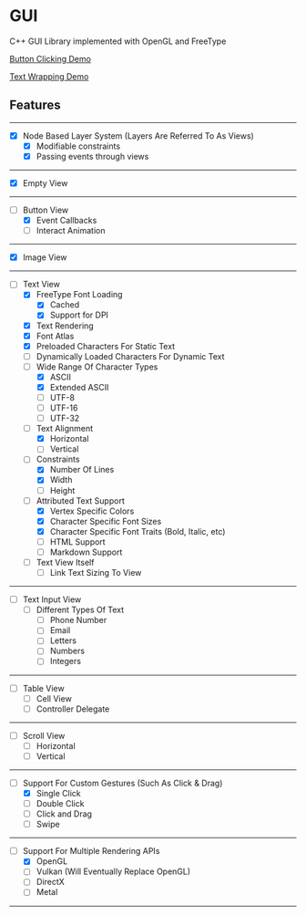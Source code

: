 # GUI
C++ GUI Library implemented with OpenGL and FreeType

[Button Clicking Demo](https://github.com/YanniSperon/GUI/raw/refs/heads/master/Demo/buttonclicking.mp4)

[Text Wrapping Demo](https://github.com/YanniSperon/GUI/raw/refs/heads/master/Demo/textwrapping.mp4)


## Features

---
- [X] Node Based Layer System (Layers Are Referred To As Views)
  - [X] Modifiable constraints
  - [X] Passing events through views
---
- [X] Empty View
---
- [ ] Button View
  - [X] Event Callbacks
  - [ ] Interact Animation
---
- [X] Image View
---
- [ ] Text View
  - [X] FreeType Font Loading
    - [X] Cached
    - [X] Support for DPI
  - [X] Text Rendering
  - [X] Font Atlas
  - [X] Preloaded Characters For Static Text
  - [ ] Dynamically Loaded Characters For Dynamic Text
  - [ ] Wide Range Of Character Types
    - [X] ASCII
    - [X] Extended ASCII
    - [ ] UTF-8
    - [ ] UTF-16
    - [ ] UTF-32
  - [ ] Text Alignment
    - [X] Horizontal
    - [ ] Vertical
  - [ ] Constraints
    - [X] Number Of Lines
    - [X] Width
    - [ ] Height
  - [ ] Attributed Text Support
    - [X] Vertex Specific Colors
    - [X] Character Specific Font Sizes
    - [X] Character Specific Font Traits (Bold, Italic, etc)
    - [ ] HTML Support
    - [ ] Markdown Support
  - [ ] Text View Itself
    - [ ] Link Text Sizing To View
---
- [ ] Text Input View
  - [ ] Different Types Of Text
    - [ ] Phone Number
    - [ ] Email
    - [ ] Letters
    - [ ] Numbers
    - [ ] Integers
---
- [ ] Table View
  - [ ] Cell View
  - [ ] Controller Delegate
---
- [ ] Scroll View
  - [ ] Horizontal
  - [ ] Vertical
---
- [ ] Support For Custom Gestures (Such As Click & Drag)
  - [X] Single Click
  - [ ] Double Click
  - [ ] Click and Drag
  - [ ] Swipe
---
- [ ] Support For Multiple Rendering APIs
  - [X] OpenGL
  - [ ] Vulkan (Will Eventually Replace OpenGL)
  - [ ] DirectX
  - [ ] Metal
---

